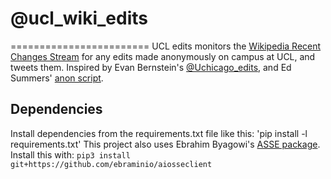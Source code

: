# @ucl_wiki_edits
========================
UCL edits monitors the [Wikipedia Recent Changes Stream](https://www.mediawiki.org/wiki/API:Recent_changes_stream) for any edits made anonymously on campus at UCL, and tweets them.
Inspired by Evan Bernstein's [@Uchicago_edits](https://github.com/eeevanbbb/UChicago_Edits), and Ed Summers' [anon script](https://github.com/edsu/anon).
## Dependencies
Install dependencies from the requirements.txt file like this: 'pip install -l requirements.txt'
This project also uses Ebrahim Byagowi's [ASSE package](https://github.com/ebraminio/aiosseclient). Install this with: `pip3 install git+https://github.com/ebraminio/aiosseclient`

